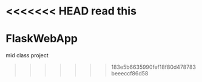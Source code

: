 <<<<<<< HEAD
read this
=======
# FlaskWebApp
mid class project
>>>>>>> 183e5b6635990fef18f80d478783beeeccf86d58
